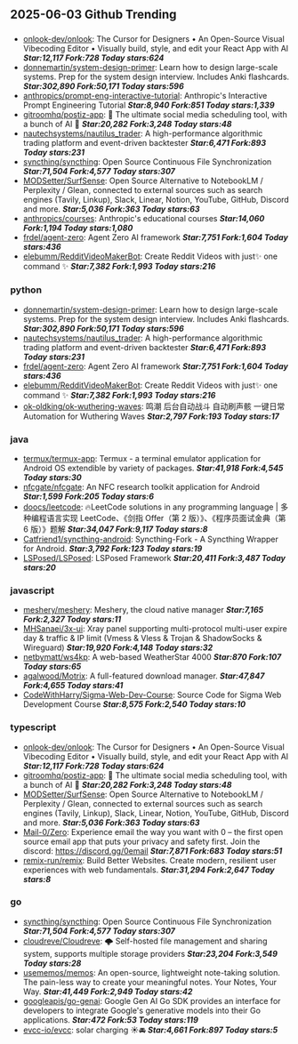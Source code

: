 ## 2025-06-03 Github Trending

### 
* [onlook-dev/onlook](https://github.com/onlook-dev/onlook): The Cursor for Designers • An Open-Source Visual Vibecoding Editor • Visually build, style, and edit your React App with AI ***Star:12,117 Fork:728 Today stars:624***
* [donnemartin/system-design-primer](https://github.com/donnemartin/system-design-primer): Learn how to design large-scale systems. Prep for the system design interview. Includes Anki flashcards. ***Star:302,890 Fork:50,171 Today stars:596***
* [anthropics/prompt-eng-interactive-tutorial](https://github.com/anthropics/prompt-eng-interactive-tutorial): Anthropic's Interactive Prompt Engineering Tutorial ***Star:8,940 Fork:851 Today stars:1,339***
* [gitroomhq/postiz-app](https://github.com/gitroomhq/postiz-app): 📨 The ultimate social media scheduling tool, with a bunch of AI 🤖 ***Star:20,282 Fork:3,248 Today stars:48***
* [nautechsystems/nautilus_trader](https://github.com/nautechsystems/nautilus_trader): A high-performance algorithmic trading platform and event-driven backtester ***Star:6,471 Fork:893 Today stars:231***
* [syncthing/syncthing](https://github.com/syncthing/syncthing): Open Source Continuous File Synchronization ***Star:71,504 Fork:4,577 Today stars:307***
* [MODSetter/SurfSense](https://github.com/MODSetter/SurfSense): Open Source Alternative to NotebookLM / Perplexity / Glean, connected to external sources such as search engines (Tavily, Linkup), Slack, Linear, Notion, YouTube, GitHub, Discord and more. ***Star:5,036 Fork:363 Today stars:63***
* [anthropics/courses](https://github.com/anthropics/courses): Anthropic's educational courses ***Star:14,060 Fork:1,194 Today stars:1,080***
* [frdel/agent-zero](https://github.com/frdel/agent-zero): Agent Zero AI framework ***Star:7,751 Fork:1,604 Today stars:436***
* [elebumm/RedditVideoMakerBot](https://github.com/elebumm/RedditVideoMakerBot): Create Reddit Videos with just✨ one command ✨ ***Star:7,382 Fork:1,993 Today stars:216***

### python
* [donnemartin/system-design-primer](https://github.com/donnemartin/system-design-primer): Learn how to design large-scale systems. Prep for the system design interview. Includes Anki flashcards. ***Star:302,890 Fork:50,171 Today stars:596***
* [nautechsystems/nautilus_trader](https://github.com/nautechsystems/nautilus_trader): A high-performance algorithmic trading platform and event-driven backtester ***Star:6,471 Fork:893 Today stars:231***
* [frdel/agent-zero](https://github.com/frdel/agent-zero): Agent Zero AI framework ***Star:7,751 Fork:1,604 Today stars:436***
* [elebumm/RedditVideoMakerBot](https://github.com/elebumm/RedditVideoMakerBot): Create Reddit Videos with just✨ one command ✨ ***Star:7,382 Fork:1,993 Today stars:216***
* [ok-oldking/ok-wuthering-waves](https://github.com/ok-oldking/ok-wuthering-waves): 鸣潮 后台自动战斗 自动刷声骸 一键日常 Automation for Wuthering Waves ***Star:2,797 Fork:193 Today stars:17***

### java
* [termux/termux-app](https://github.com/termux/termux-app): Termux - a terminal emulator application for Android OS extendible by variety of packages. ***Star:41,918 Fork:4,545 Today stars:30***
* [nfcgate/nfcgate](https://github.com/nfcgate/nfcgate): An NFC research toolkit application for Android ***Star:1,599 Fork:205 Today stars:6***
* [doocs/leetcode](https://github.com/doocs/leetcode): 🔥LeetCode solutions in any programming language | 多种编程语言实现 LeetCode、《剑指 Offer（第 2 版）》、《程序员面试金典（第 6 版）》题解 ***Star:34,047 Fork:9,117 Today stars:8***
* [Catfriend1/syncthing-android](https://github.com/Catfriend1/syncthing-android): Syncthing-Fork - A Syncthing Wrapper for Android. ***Star:3,792 Fork:123 Today stars:19***
* [LSPosed/LSPosed](https://github.com/LSPosed/LSPosed): LSPosed Framework ***Star:20,411 Fork:3,487 Today stars:20***

### javascript
* [meshery/meshery](https://github.com/meshery/meshery): Meshery, the cloud native manager ***Star:7,165 Fork:2,327 Today stars:11***
* [MHSanaei/3x-ui](https://github.com/MHSanaei/3x-ui): Xray panel supporting multi-protocol multi-user expire day & traffic & IP limit (Vmess & Vless & Trojan & ShadowSocks & Wireguard) ***Star:19,920 Fork:4,148 Today stars:32***
* [netbymatt/ws4kp](https://github.com/netbymatt/ws4kp): A web-based WeatherStar 4000 ***Star:870 Fork:107 Today stars:65***
* [agalwood/Motrix](https://github.com/agalwood/Motrix): A full-featured download manager. ***Star:47,847 Fork:4,655 Today stars:41***
* [CodeWithHarry/Sigma-Web-Dev-Course](https://github.com/CodeWithHarry/Sigma-Web-Dev-Course): Source Code for Sigma Web Development Course ***Star:8,575 Fork:2,540 Today stars:10***

### typescript
* [onlook-dev/onlook](https://github.com/onlook-dev/onlook): The Cursor for Designers • An Open-Source Visual Vibecoding Editor • Visually build, style, and edit your React App with AI ***Star:12,117 Fork:728 Today stars:624***
* [gitroomhq/postiz-app](https://github.com/gitroomhq/postiz-app): 📨 The ultimate social media scheduling tool, with a bunch of AI 🤖 ***Star:20,282 Fork:3,248 Today stars:48***
* [MODSetter/SurfSense](https://github.com/MODSetter/SurfSense): Open Source Alternative to NotebookLM / Perplexity / Glean, connected to external sources such as search engines (Tavily, Linkup), Slack, Linear, Notion, YouTube, GitHub, Discord and more. ***Star:5,036 Fork:363 Today stars:63***
* [Mail-0/Zero](https://github.com/Mail-0/Zero): Experience email the way you want with 0 – the first open source email app that puts your privacy and safety first. Join the discord: https://discord.gg/0email ***Star:7,871 Fork:683 Today stars:51***
* [remix-run/remix](https://github.com/remix-run/remix): Build Better Websites. Create modern, resilient user experiences with web fundamentals. ***Star:31,294 Fork:2,647 Today stars:8***

### go
* [syncthing/syncthing](https://github.com/syncthing/syncthing): Open Source Continuous File Synchronization ***Star:71,504 Fork:4,577 Today stars:307***
* [cloudreve/Cloudreve](https://github.com/cloudreve/Cloudreve): 🌩 Self-hosted file management and sharing system, supports multiple storage providers ***Star:23,204 Fork:3,549 Today stars:28***
* [usememos/memos](https://github.com/usememos/memos): An open-source, lightweight note-taking solution. The pain-less way to create your meaningful notes. Your Notes, Your Way. ***Star:41,449 Fork:2,949 Today stars:42***
* [googleapis/go-genai](https://github.com/googleapis/go-genai): Google Gen AI Go SDK provides an interface for developers to integrate Google's generative models into their Go applications. ***Star:472 Fork:53 Today stars:119***
* [evcc-io/evcc](https://github.com/evcc-io/evcc): solar charging ☀️🚘 ***Star:4,661 Fork:897 Today stars:5***
